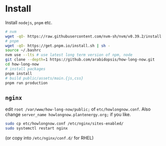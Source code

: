 

# Install

Install `nodejs`, `pnpm` etc.

```bash
# nvm
wget -qO- https://raw.githubusercontent.com/nvm-sh/nvm/v0.39.2/install.sh | bash
# pnpm
wget -qO- https://get.pnpm.io/install.sh | sh -
source ~/.bashrc
nvm use --lts # use latest long term version of npm, node
git clone --depth=1 https://github.com/arabidopsis/how-long-now.git
cd how-long-now
# install packages
pnpm install
# build public/assets/main.{js,css}
pnpm run production
```

## `nginx`

edit `root /var/www/how-long-now/public;` of `etc/howlongnow.conf`.
Also change `server_name howlongnow.plantenergy.org;`
if you like.


```bash
sudo cp etc/howlongnow.conf /etc/nginx/sites-enabled/
sudo systemctl restart nginx
```

(or copy into `/etc/nginx/conf.d/` for RHEL)